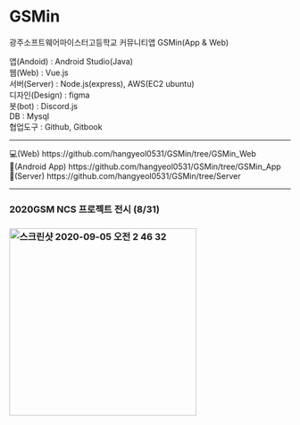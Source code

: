 # GSMin

광주소프트웨어마이스터고등학교 커뮤니티앱 GSMin(App & Web)

앱(Andoid) : Android Studio(Java)<br>
웹(Web) : Vue.js<br>
서버(Server) : Node.js(express), AWS(EC2 ubuntu) <br>
디자인(Design) : figma<br>
봇(bot) : Discord.js<br>
DB : Mysql<br>
협업도구 : Github, Gitbook<br>
<hr>
💻(Web) https://github.com/hangyeol0531/GSMin/tree/GSMin_Web <br>
📱(Android App) https://github.com/hangyeol0531/GSMin/tree/GSMin_App<br>
📃(Server) https://github.com/hangyeol0531/GSMin/tree/Server<br>
<hr>
<h3> 2020GSM NCS 프로젝트 전시 (8/31) <h3>
<img width="335" alt="스크린샷 2020-09-05 오전 2 46 32" src="https://user-images.githubusercontent.com/41174265/92271110-311afc00-ef22-11ea-86ee-98018bec059b.png">
